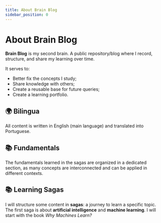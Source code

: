 ```yaml
---
title: About Brain Blog
sidebar_position: 0
---
```


# About Brain Blog

**Brain Blog** is my second brain. A public repository/blog where I record, structure, and share my learning over time.

It serves to:

- Better fix the concepts I study;
- Share knowledge with others;
- Create a reusable base for future queries;
- Create a learning portfolio.

## 🌍 Bilingua

All content is written in English (main language) and translated into Portuguese.

## 📚 Fundamentals

The fundamentals learned in the sagas are organized in a dedicated section, as many concepts are interconnected and can be applied in different contexts.

## 📚 Learning Sagas

I will structure some content in **sagas**: a journey to learn a specific topic.
The first saga is about **artificial intelligence** and **machine learning**. I will start with the book _Why Machines Learn?_

